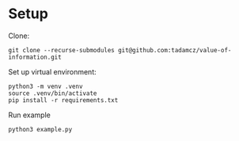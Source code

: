 # Setup

Clone:
```shell
git clone --recurse-submodules git@github.com:tadamcz/value-of-information.git 
```

Set up virtual environment:
```shell
python3 -m venv .venv
source .venv/bin/activate
pip install -r requirements.txt
```

Run example
```shell
python3 example.py
```

